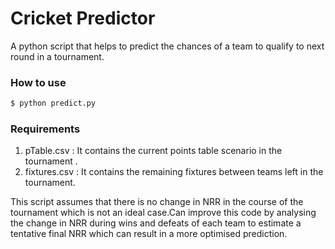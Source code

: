 # Cricket Predictor
A python script that helps to predict the chances of a team to qualify to next round in a tournament.
### How to use
```sh
$ python predict.py
```
### Requirements
1) pTable.csv   : It contains the current points table scenario in the tournament . 
2) fixtures.csv : It contains the remaining fixtures between teams left in the tournament.


This script assumes that there is no change in NRR in the course of the tournament which is not an ideal case.Can improve this code by analysing the change in NRR during wins and defeats of each team to estimate a tentative final NRR which can result in a more optimised prediction.
